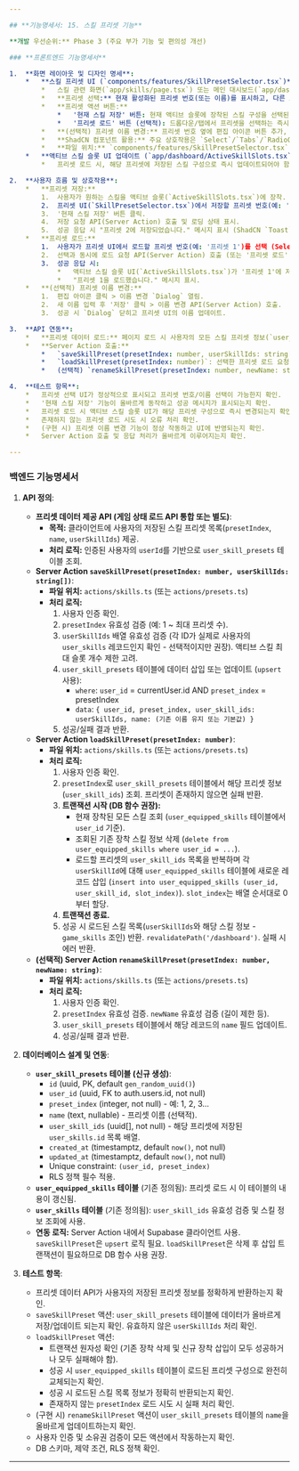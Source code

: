 ```yaml
---

## **기능명세서: 15. 스킬 프리셋 기능**

**개발 우선순위:** Phase 3 (주요 부가 기능 및 편의성 개선)

### **프론트엔드 기능명세서**

1.  **화면 레이아웃 및 디자인 명세**:
    *   **스킬 프리셋 UI (`components/features/SkillPresetSelector.tsx`)**:
        *   스킬 관련 화면(`app/skills/page.tsx`) 또는 메인 대시보드(`app/dashboard/page.tsx`)의 액티브 스킬 슬롯 근처에 배치.
        *   **프리셋 선택:** 현재 활성화된 프리셋 번호(또는 이름)를 표시하고, 다른 프리셋(예: 1, 2, 3)을 선택할 수 있는 드롭다운 또는 탭 형태의 UI. (ShadCN `Select`, `Tabs`, `RadioGroup`, `DropdownMenu` 활용 가능)
        *   **프리셋 액션 버튼:**
            *   '현재 스킬 저장' 버튼: 현재 액티브 슬롯에 장착된 스킬 구성을 선택된 프리셋 번호에 저장. (ShadCN `Button`, `Tooltip`으로 설명 추가)
            *   '프리셋 로드' 버튼 (선택적): 드롭다운/탭에서 프리셋을 선택하는 즉시 로드되도록 구현하면 불필요. 명시적 로드를 원할 경우 추가. (ShadCN `Button`)
        *   **(선택적) 프리셋 이름 변경:** 프리셋 번호 옆에 편집 아이콘 버튼 추가, 클릭 시 `Dialog`와 `Input`을 이용해 이름 변경 기능 제공.
        *   **ShadCN 컴포넌트 활용:** 주요 상호작용은 `Select`/`Tabs`/`RadioGroup`/`DropdownMenu`, `Button`, `Tooltip`, `Dialog`, `Input` 등 활용.
        *   **파일 위치:** `components/features/SkillPresetSelector.tsx`. 이를 `app/skills/page.tsx` 또는 `app/dashboard/page.tsx`에 포함.
    *   **액티브 스킬 슬롯 UI 업데이트 (`app/dashboard/ActiveSkillSlots.tsx`)**:
        *   프리셋 로드 시, 해당 프리셋에 저장된 스킬 구성으로 즉시 업데이트되어야 함. 기존 슬롯 UI 재활용.

2.  **사용자 흐름 및 상호작용**:
    *   **프리셋 저장:**
        1.  사용자가 원하는 스킬을 액티브 슬롯(`ActiveSkillSlots.tsx`)에 장착.
        2.  프리셋 UI(`SkillPresetSelector.tsx`)에서 저장할 프리셋 번호(예: '프리셋 2')를 선택.
        3.  '현재 스킬 저장' 버튼 클릭.
        4.  저장 요청 API(Server Action) 호출 및 로딩 상태 표시.
        5.  성공 응답 시 "프리셋 2에 저장되었습니다." 메시지 표시 (ShadCN `Toast`).
    *   **프리셋 로드:**
        1.  사용자가 프리셋 UI에서 로드할 프리셋 번호(예: '프리셋 1')를 선택 (Select, Tabs 등).
        2.  선택과 동시에 로드 요청 API(Server Action) 호출 (또는 '프리셋 로드' 버튼 클릭). 로딩 상태 표시.
        3.  성공 응답 시:
            *   액티브 스킬 슬롯 UI(`ActiveSkillSlots.tsx`)가 '프리셋 1'에 저장된 스킬 구성으로 즉시 변경됨.
            *   "프리셋 1을 로드했습니다." 메시지 표시.
    *   **(선택적) 프리셋 이름 변경:**
        1.  편집 아이콘 클릭 > 이름 변경 `Dialog` 열림.
        2.  새 이름 입력 후 '저장' 클릭 > 이름 변경 API(Server Action) 호출.
        3.  성공 시 `Dialog` 닫히고 프리셋 UI의 이름 업데이트.

3.  **API 연동**:
    *   **프리셋 데이터 로드:** 페이지 로드 시 사용자의 모든 스킬 프리셋 정보(`user_skill_presets`)를 fetch하여 프리셋 UI 구성 (Server Component 데이터 전달 또는 Client fetch).
    *   **Server Action 호출:**
        *   `saveSkillPreset(presetIndex: number, userSkillIds: string[])`: 현재 장착된 스킬의 `user_skills.id` 목록을 전달하여 저장.
        *   `loadSkillPreset(presetIndex: number)`: 선택한 프리셋 로드 요청.
        *   (선택적) `renameSkillPreset(presetIndex: number, newName: string)`: 프리셋 이름 변경 요청.

4.  **테스트 항목**:
    *   프리셋 선택 UI가 정상적으로 표시되고 프리셋 번호/이름 선택이 가능한지 확인.
    *   '현재 스킬 저장' 기능이 올바르게 동작하고 성공 메시지가 표시되는지 확인.
    *   프리셋 로드 시 액티브 스킬 슬롯 UI가 해당 프리셋 구성으로 즉시 변경되는지 확인.
    *   존재하지 않는 프리셋 로드 시도 시 오류 처리 확인.
    *   (구현 시) 프리셋 이름 변경 기능이 정상 작동하고 UI에 반영되는지 확인.
    *   Server Action 호출 및 응답 처리가 올바르게 이루어지는지 확인.

---
```


### **백엔드 기능명세서**

1.  **API 정의**:
    *   **프리셋 데이터 제공 API (게임 상태 로드 API 통합 또는 별도)**:
        *   **목적:** 클라이언트에 사용자의 저장된 스킬 프리셋 목록(`presetIndex`, `name`, `userSkillIds`) 제공.
        *   **처리 로직:** 인증된 사용자의 `userId`를 기반으로 `user_skill_presets` 테이블 조회.
    *   **Server Action `saveSkillPreset(presetIndex: number, userSkillIds: string[])`**:
        *   **파일 위치:** `actions/skills.ts` (또는 `actions/presets.ts`)
        *   **처리 로직:**
            1.  사용자 인증 확인.
            2.  `presetIndex` 유효성 검증 (예: 1 ~ 최대 프리셋 수).
            3.  `userSkillIds` 배열 유효성 검증 (각 ID가 실제로 사용자의 `user_skills` 레코드인지 확인 - 선택적이지만 권장). 액티브 스킬 최대 슬롯 개수 제한 고려.
            4.  `user_skill_presets` 테이블에 데이터 삽입 또는 업데이트 (`upsert` 사용):
                *   `where`: `user_id` = currentUser.id AND `preset_index` = presetIndex
                *   `data`: `{ user_id, preset_index, user_skill_ids: userSkillIds, name: (기존 이름 유지 또는 기본값) }`
            5.  성공/실패 결과 반환.
    *   **Server Action `loadSkillPreset(presetIndex: number)`**:
        *   **파일 위치:** `actions/skills.ts` (또는 `actions/presets.ts`)
        *   **처리 로직:**
            1.  사용자 인증 확인.
            2.  `presetIndex`로 `user_skill_presets` 테이블에서 해당 프리셋 정보(`user_skill_ids`) 조회. 프리셋이 존재하지 않으면 실패 반환.
            3.  **트랜잭션 시작 (DB 함수 권장):**
                *   현재 장착된 모든 스킬 조회 (`user_equipped_skills` 테이블에서 `user_id` 기준).
                *   조회된 기존 장착 스킬 정보 삭제 (`delete from user_equipped_skills where user_id = ...`).
                *   로드할 프리셋의 `user_skill_ids` 목록을 반복하며 각 `userSkillId`에 대해 `user_equipped_skills` 테이블에 새로운 레코드 삽입 (`insert into user_equipped_skills (user_id, user_skill_id, slot_index)`). `slot_index`는 배열 순서대로 0부터 할당.
            4.  **트랜잭션 종료.**
            5.  성공 시 로드된 스킬 목록(`userSkillIds`와 해당 스킬 정보 - `game_skills` 조인) 반환. `revalidatePath('/dashboard')`. 실패 시 에러 반환.
    *   **(선택적) Server Action `renameSkillPreset(presetIndex: number, newName: string)`**:
        *   **파일 위치:** `actions/skills.ts` (또는 `actions/presets.ts`)
        *   **처리 로직:**
            1.  사용자 인증 확인.
            2.  `presetIndex` 유효성 검증. `newName` 유효성 검증 (길이 제한 등).
            3.  `user_skill_presets` 테이블에서 해당 레코드의 `name` 필드 업데이트.
            4.  성공/실패 결과 반환.

2.  **데이터베이스 설계 및 연동**:
    *   **`user_skill_presets` 테이블 (신규 생성)**:
        *   `id` (uuid, PK, default `gen_random_uuid()`)
        *   `user_id` (uuid, FK to auth.users.id, not null)
        *   `preset_index` (integer, not null) - 예: 1, 2, 3...
        *   `name` (text, nullable) - 프리셋 이름 (선택적).
        *   `user_skill_ids` (uuid[], not null) - 해당 프리셋에 저장된 `user_skills.id` 목록 배열.
        *   `created_at` (timestamptz, default `now()`, not null)
        *   `updated_at` (timestamptz, default `now()`, not null)
        *   Unique constraint: `(user_id, preset_index)`
        *   RLS 정책 필수 적용.
    *   **`user_equipped_skills` 테이블** (기존 정의됨): 프리셋 로드 시 이 테이블의 내용이 갱신됨.
    *   **`user_skills` 테이블** (기존 정의됨): `user_skill_ids` 유효성 검증 및 스킬 정보 조회에 사용.
    *   **연동 로직:** Server Action 내에서 Supabase 클라이언트 사용. `saveSkillPreset`은 `upsert` 로직 필요. `loadSkillPreset`은 삭제 후 삽입 트랜잭션이 필요하므로 DB 함수 사용 권장.

3.  **테스트 항목**:
    *   프리셋 데이터 API가 사용자의 저장된 프리셋 정보를 정확하게 반환하는지 확인.
    *   `saveSkillPreset` 액션: `user_skill_presets` 테이블에 데이터가 올바르게 저장/업데이트 되는지 확인. 유효하지 않은 `userSkillIds` 처리 확인.
    *   `loadSkillPreset` 액션:
        *   트랜잭션 원자성 확인 (기존 장착 삭제 및 신규 장착 삽입이 모두 성공하거나 모두 실패해야 함).
        *   성공 시 `user_equipped_skills` 테이블이 로드된 프리셋 구성으로 완전히 교체되는지 확인.
        *   성공 시 로드된 스킬 목록 정보가 정확히 반환되는지 확인.
        *   존재하지 않는 `presetIndex` 로드 시도 시 실패 처리 확인.
    *   (구현 시) `renameSkillPreset` 액션이 `user_skill_presets` 테이블의 `name`을 올바르게 업데이트하는지 확인.
    *   사용자 인증 및 소유권 검증이 모든 액션에서 작동하는지 확인.
    *   DB 스키마, 제약 조건, RLS 정책 확인.

---
